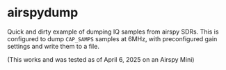 # airspydump

Quick and dirty example of dumping IQ samples from airspy SDRs.  This is configured to dump `CAP_SAMPS` samples at 6MHz, with preconfigured gain settings and write them to a file.

(This works and was tested as of April 6, 2025 on an Airspy Mini)
